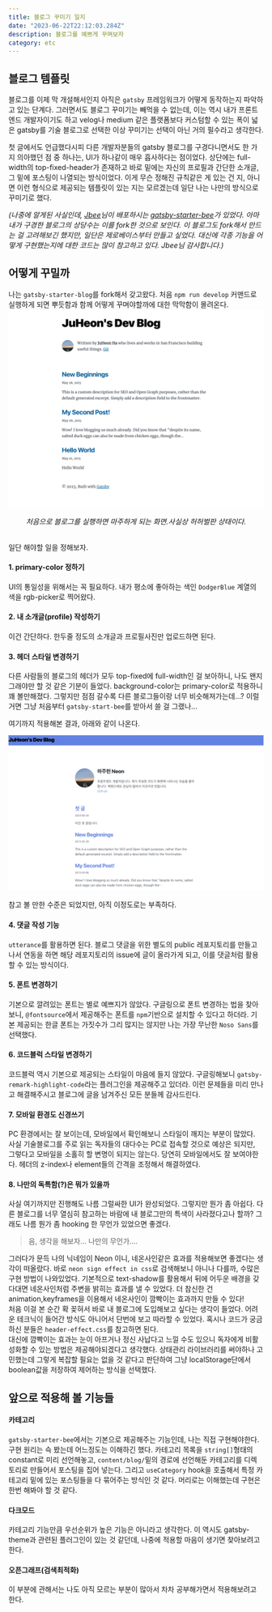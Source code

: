 ```yaml
---
title: 블로그 꾸미기 일지
date: "2023-06-22T22:12:03.284Z"
description: 블로그를 예쁘게 꾸며보자
category: etc
---
```


## 블로그 템플릿

블로그를 이제 막 개설해서인지 아직은 `gatsby` 프레임워크가 어떻게 동작하는지 파악하고 있는 단계다. 그러면서도 블로그 꾸미기는 빼먹을 수 없는데, 이는 역시 내가 프론트엔드 개발자이기도 하고 velog나 medium 같은 플랫폼보다 커스텀할 수 있는 폭이 넓은 gatsby를 기술 블로그로 선택한 이상 꾸미기는 선택이 아닌 거의 필수라고 생각한다.

첫 글에서도 언급했다시피 다른 개발자분들의 gatsby 블로그를 구경다니면서도 한 가지 의아했던 점 중 하나는, UI가 하나같이 매우 흡사하다는 점이었다. 상단에는 full-width의 top-fixed-header가 존재하고 바로 밑에는 자신의 프로필과 간단한 소개글, 그 밑에 포스팅이 나열되는 방식이었다. 이게 무슨 정해진 규칙같은 게 있는 건 지, 아니면 이런 형식으로 제공되는 템플릿이 있는 지는 모르겠는데 일단 나는 나만의 방식으로 꾸미기로 했다.

_(나중에 알게된 사실인데, [Jbee](https://jbee.io)님이 배포하시는 [gatsby-starter-bee](https://github.com/JaeYeopHan/gatsby-starter-bee)가 있었다. 아마 내가 구경한 블로그의 상당수는 이를 fork한 것으로 보인다. 이 블로그도 fork해서 만드는 걸 고려해보긴 했지만, 일단은 제로베이스부터 만들고 싶었다. 대신에 각종 기능을 어떻게 구현했는지에 대한 코드는 많이 참고하고 있다. Jbee님 감사합니다.)_

## 어떻게 꾸밀까

나는 `gatsby-starter-blog`를 fork해서 갖고왔다. 처음 `npm run develop` 커맨드로 실행하게 되면 뿌듯함과 함께 어떻게 꾸며야할까에 대한 막막함이 몰려온다.
![첫 상태](./blog-history-1.png)

<div align=center>
<em>
처음으로 블로그를 실행하면 마주하게 되는 화면.사실상 허허벌판 상태이다.
</em>
</div>
<br />

일단 해야할 일을 정해보자.

#### 1. primary-color 정하기

UI의 통일성을 위해서는 꼭 필요하다. 내가 평소에 좋아하는 색인 `DodgerBlue` 계열의 색을 rgb-picker로 찍어왔다.

#### 2. 내 소개글(profile) 작성하기

이건 간단하다. 한두줄 정도의 소개글과 프로필사진만 업로드하면 된다.

#### 3. 헤더 스타일 변경하기

다른 사람들의 블로그의 헤더가 모두 top-fixed에 full-width인 걸 보아하니, 나도 왠지 그래야만 할 것 같은 기분이 들었다. background-color는 primary-color로 적용하니 꽤 볼만해졌다. 그렇지만 점점 갈수록 다른 블로그들이랑 너무 비슷해져가는데...? 이럴거면 그냥 처음부터 `gatsby-start-bee`를 받아서 쓸 걸 그랬나...

여기까지 적용해본 결과, 아래와 같이 나온다.

![두 번째 상태](./blog-history-2.png)

참고 볼 만한 수준은 되었지만, 아직 이정도로는 부족하다.

#### 4. 댓글 작성 기능

`utterance`를 활용하면 된다. 블로그 댓글을 위한 별도의 public 레포지토리를 만들고나서 연동을 하면 해당 레포지토리의 issue에 글이 올라가게 되고, 이를 댓글처럼 활용할 수 있는 방식이다.

#### 5. 폰트 변경하기

기본으로 깔려있는 폰트는 별로 예쁘지가 않았다. 구글링으로 폰트 변경하는 법을 찾아보니, `@fontsource`에서 제공해주는 폰트를 `npm`기반으로 설치할 수 있다고 하더라. 기본 제공되는 한글 폰트는 가짓수가 그리 많지는 않지만 나는 가장 무난한 `Noso Sans`를 선택했다.

#### 6. 코드블럭 스타일 변경하기

코드블럭 역시 기본으로 제공되는 스타일이 마음에 들지 않았다. 구글링해보니 `gatsby-remark-highlight-code`라는 플러그인을 제공해주고 있더라. 이런 문제들을 미리 만나고 해결해주시고 블로그에 글을 남겨주신 모든 분들께 감사드린다.

#### 7. 모바일 환경도 신경쓰기

PC 환경에서는 잘 보이는데, 모바일에서 확인해보니 스타일이 깨지는 부분이 많았다. 사실 기술블로그를 주로 읽는 독자들의 대다수는 PC로 접속할 것으로 예상은 되지만, 그렇다고 모바일을 소홀히 할 변명이 되지는 않는다. 당연히 모바일에서도 잘 보여야한다. 헤더의 z-index나 element들의 간격을 조정해서 해결하였다.

#### 8. 나만의 독특함(?)은 뭐가 있을까

사실 여기까지만 진행해도 나름 그럴싸한 UI가 완성되었다. 그렇지만 뭔가 좀 아쉽다. 다른 블로그를 너무 열심히 참고하는 바람에 내 블로그만의 특색이 사라졌다고나 할까? 그래도 나름 뭔가 좀 hooking 한 무언가 있었으면 좋겠다.

> 음, 생각을 해보자... 나만의 무언가....

그러다가 문득 나의 닉네임이 Neon 이니, 네온사인같은 효과를 적용해보면 좋겠다는 생각이 떠올랐다. 바로 `neon sign effect in css`로 검색해보니 아니나 다를까, 수많은 구현 방법이 나와있었다. 기본적으로 text-shadow를 활용해서 뒤에 어두운 배경을 갖다대면 네온사인처럼 주변을 밝히는 효과를 낼 수 있었다. 더 참신한 건 animation,keyframes을 이용해서 네온사인이 깜빡이는 효과까지 만들 수 있다!  
처음 이걸 본 순간 확 꽂혀서 바로 내 블로그에 도입해보고 싶다는 생각이 들었다. 어려운 테크닉이 들어간 방식도 아니어서 단번에 보고 따라할 수 있었다. 혹시나 코드가 궁금하신 분들은 `header-effect.css`를 참고하면 된다.  
대신에 깜빡이는 효과는 눈이 아프거나 정신 사납다고 느낄 수도 있으니 독자에게 비활성화할 수 있는 방법은 제공해야되겠다고 생각했다. 상태관리 라이브러리를 써야하나 고민했는데 그렇게 복잡할 필요는 없을 것 같다고 판단하여 그냥 localStorage단에서 boolean값을 저장하여 제어하는 방식을 선택했다.

## 앞으로 적용해 볼 기능들

#### 카테고리

`gatsby-starter-bee`에서는 기본으로 제공해주는 기능인데, 나는 직접 구현해야한다. 구현 원리는 슥 봤는데 어느정도는 이해하긴 했다. 카테고리 목록을 `string[]`형태의 constant로 미리 선언해놓고, `content/blog/`밑의 경로에 선언해둔 카테고리를 디렉토리로 만들어서 포스팅을 집어 넣는다. 그리고 `useCategory` hook을 호출해서 특정 카테고리 밑에 있는 포스팅들을 다 묶어주는 방식인 것 같다. 머리로는 이해했는데 구현은 한번 해봐야 할 것 같다.

#### 다크모드

카테고리 기능만큼 우선순위가 높은 기능은 아니라고 생각한다. 이 역시도 gatsby-theme과 관련된 플러그인이 있는 것 같던데, 나중에 적용할 마음이 생기면 찾아보려고 한다.

#### 오픈그래프(검색최적화)

이 부분에 관해서는 나도 아직 모르는 부분이 많아서 차차 공부해가면서 적용해보려고 한다.
